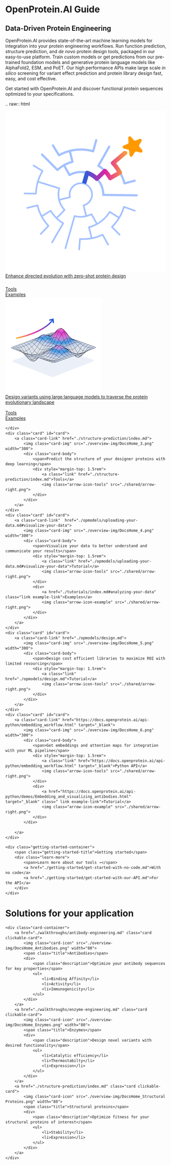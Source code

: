 OpenProtein.AI Guide
===================

Data-Driven Protein Engineering
--------------------------------

OpenProtein.AI provides state-of-the-art machine learning models for integration into your protein engineering workflows. Run function prediction, structure prediction, and *de novo* protein design tools, packaged in our easy-to-use platform. Train custom models or get predictions from our pre-trained foundation models and generative protein language models like AlphaFold2, ESM, and PoET. Our high performance APIs make large scale *in silico* screening for variant effect prediction and protein library design fast, easy, and cost effective.

Get started with OpenProtein.AI and discover functional protein sequences optimized to your specifications.

.. raw:: html
<script>
document.addEventListener('DOMContentLoaded', function() {
    const cards = document.querySelectorAll('#card');
    cards.forEach((card)=> {
        const exampleLink = card.querySelector('.example-link');
        const exampleIcon = card.querySelector('.arrow-icon-example');
        const toolsIcon = card.querySelector('.arrow-icon-tools');

        if (exampleLink === null) return;
      
        card.addEventListener('mouseenter', function() {
            exampleIcon.style.display = 'none';
            toolsIcon.style.display = 'inline';
        });

        card.addEventListener('mouseleave', function() {
            exampleIcon.style.display = 'none';
            toolsIcon.style.display = 'none';
        });

        exampleLink.addEventListener('mouseenter', function() {
            toolsIcon.style.display = 'none';
            exampleIcon.style.display = 'inline';
        });
   
        exampleLink.addEventListener('mouseleave', function() {
            toolsIcon.style.display = 'inline';
            exampleIcon.style.display = 'none';
        });

    });
});
</script>
<div class="card-container">
    <div class="card" id="card">
        <a href="./poet/index.md" class="card-link">
            <img class="card-img" src="./overview-img/DocsHome_1.png">
            <div class="card-body">
                <span>Enhance directed evolution with zero-shot protein design</span>
                <div style="margin-top: 1.5rem">
                    <a class="link" href="./poet/index.md">Tools</a>
                    <img class="arrow-icon-tools" src="./shared/arrow-right.png">
                </div>
                <div>
                    <a href="./tutorials/index.md#de-novo-protein-design-and-variant-effect-prediction" class="link example-link">Examples</a>
                    <img class="arrow-icon-example" src="./shared/arrow-right.png">
                </div>
            </div>  
        </a>
    </div>
    <div class="card" id="card">
        <a class="card-link" href="./opmodels/index.md">
            <img class="card-img" src="./overview-img/DocsHome_2.png" width="300">
            <div class="card-body">
                <span>Design variants using large language models to traverse the protein evolutionary landscape</span>
                <div style="margin-top: 1rem">
                    <a class="link" href="./opmodels/index.md">Tools</a>
                    <img class="arrow-icon-tools" src="./shared/arrow-right.png">
                </div>
                <div>
                    <a href="./tutorials/index.md#function-prediction-and-optimization-with-your-data" class="link example-link">Examples</a>
                    <img class="arrow-icon-example" src="./shared/arrow-right.png">
                </div>
            </div> 
        </a>
             
    </div>
    <div class="card" id="card">
        <a class="card-link" href="./structure-prediction/index.md">
            <img class="card-img" src="./overview-img/DocsHome_3.png" width="300">
            <div class="card-body">
                <span>Predict the structure of your designer proteins with deep learning</span>
                <div style="margin-top: 1.5rem">
                    <a class="link" href="./structure-prediction/index.md">Tools</a>
                    <img class="arrow-icon-tools" src="./shared/arrow-right.png">
                </div>
            </div>      
        </a>
    </div>
    <div class="card" id="card">
        <a class="card-link"  href="./opmodels/uploading-your-data.md#visualize-your-data">
            <img class="card-img" src="./overview-img/DocsHome_4.png" width="300">
            <div class="card-body">
                <span>Visualize your data to better understand and communicate your results</span>
                <div style="margin-top: 1.5rem">
                    <a class="link" href="./opmodels/uploading-your-data.md#visualize-your-data">Tutorial</a>
                    <img class="arrow-icon-tools" src="./shared/arrow-right.png">
                </div>
                <div>
                    <a href="./tutorials/index.md#analyzing-your-data" class="link example-link">Examples</a>
                    <img class="arrow-icon-example" src="./shared/arrow-right.png">
                </div>
            </div>      
        </a>
    </div>
    <div class="card" id="card">
        <a class="card-link" href="./opmodels/design.md">
            <img class="card-img" src="./overview-img/DocsHome_5.png" width="300">
            <div class="card-body">
                <span>Design cost efficient libraries to maximize ROI with limited resourcing</span>
                <div style="margin-top: 1.5rem">
                    <a class="link" href="./opmodels/design.md">Tutorial</a>
                    <img class="arrow-icon-tools" src="./shared/arrow-right.png">
                </div>
            </div>      
        </a>
    </div>
    <div class="card" id="card">
        <a class="card-link" href="https://docs.openprotein.ai/api-python/embedding_workflow.html" target="_blank">
            <img class="card-img" src="./overview-img/DocsHome_6.png" width="300">
            <div class="card-body">
                <span>Get embeddings and attention maps for integration with your ML pipeline</span>
                <div style="margin-top: 1.5rem">
                    <a class="link" href="https://docs.openprotein.ai/api-python/embedding_workflow.html" target="_blank">Python API</a>
                    <img class="arrow-icon-tools" src="./shared/arrow-right.png">
                </div>
                <div>
                    <a href="https://docs.openprotein.ai/api-python/demos/Embedding_and_visualizing_antibodies.html" target="_blank" class=" link example-link">Tutorial</a>
                    <img class="arrow-icon-example" src="./shared/arrow-right.png">
                </div>
            </div>      
        
        </a>
    </div>
</div>


```{=html}  
<div class="getting-started-container">
    <span class="getting-started-title">Getting started</span>
    <div class="learn-more">
        <span>Learn more about our tools →</span>
        <a href="./getting-started/get-started-with-no-code.md">With no code</a>
        <a href="./getting-started/get-started-with-our-API.md">For the API</a>
    </div>
</div>
```
# Solutions for your application


```{=html}  
<div class="card-container">
    <a href="./walkthroughs/antibody-engineering.md" class="card clickable-card">
        <img class="card-icon" src="./overview-img/DocsHome_Antibodies.png" width="80">
        <span class="title">Antibodies</span>
        <div>
            <span class="description">Optimize your antibody sequences for key properties</span>
            <ul>
                <li>Binding Affinity</li>
                <li>Activity</li>
                <li>Immunogenicity</li>
            </ul>
        </div>      
    </a>
    <a href="./walkthroughs/enzyme-engineering.md" class="card clickable-card">
        <img class="card-icon" src="./overview-img/DocsHome_Enzymes.png" width="80">
        <span class="title">Enzymes</span>
        <div>
            <span class="description">Design novel variants with desired functionality</span>
            <ul>
                <li>Catalytic efficiency</li>
                <li>Thermostabilty</li>
                <li>Expression</li>
            </ul>
        </div>      
    </a>
    <a href="./structure-prediction/index.md" class="card clickable-card">
        <img class="card-icon" src="./overview-img/DocsHome_Structural Proteins.png" width="80">
        <span class="title">Structural proteins</span>
        <div>
            <span class="description">Optimize fitness for your structural proteins of interest</span>
            <ul>
                <li>Stability</li>
                <li>Expression</li>
            </ul>
        </div>      
    </a>
</div>
```